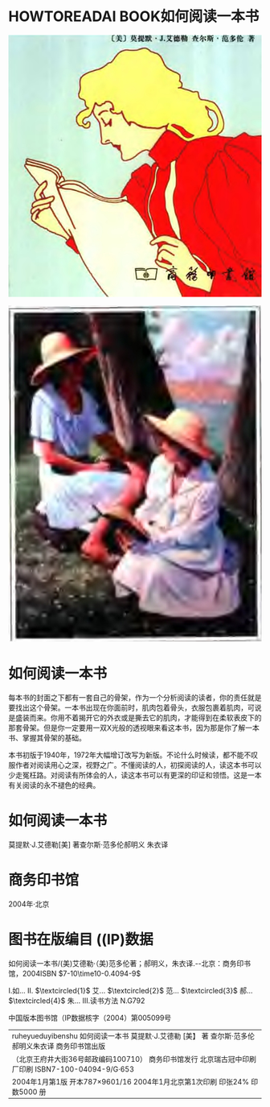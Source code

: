 # HOWTOREADAI BOOK如何阅读一本书  

![图片描述 - 49ed06841be864ffd76f51d3404c5856aeb242f958280afced992bb4d9861cbd.jpg](images/49ed06841be864ffd76f51d3404c5856aeb242f958280afced992bb4d9861cbd.jpg)  

![图片描述 - 0e20c5dc6473759d6d13b14370223817b2ea281340eb5becf2efbbab41e87a15.jpg](images/0e20c5dc6473759d6d13b14370223817b2ea281340eb5becf2efbbab41e87a15.jpg)  

# 如何阅读一本书  

每本书的封面之下都有一套自己的骨架，作为一个分析阅读的读者，你的责任就是要找出这个骨架。一本书出现在你面前时，肌肉包着骨头，衣服包裹着肌肉，可说是盛装而来。你用不着揭开它的外衣或是撕去它的肌肉，才能得到在柔软表皮下的那套骨架。但是你一定要用一双X光般的透视眼来看这本书，因为那是你了解一本书、掌握其骨架的基础。  

本书初版于1940年，1972年大幅增订改写为新版。不论什么时候读，都不能不叹服作者对阅读用心之深，视野之广。不懂阅读的人，初探阅读的人，读这本书可以少走冤枉路。对阅读有所体会的人，读这本书可以有更深的印证和领悟。这是一本有关阅读的永不褪色的经典。  

# 如何阅读一本书  

莫提默·J.艾德勒[美] 著查尔斯·范多伦郝明义 朱衣译  

# 商务印书馆  

2004年·北京  

# 图书在版编目 ((IP)数据  

如何阅读一本书/(美)艾德勒·（美)范多伦著；郝明义，朱衣译.--北京：商务印书馆，2004ISBN $7-10\time10-0.4094-9$  

I.如... Ⅱ. $\textcircled{1}$ 艾... $\textcircled{2}$ 范... $\textcircled{3}$ 郝... $\textcircled{4}$ 朱... Ⅲ.读书方法 N.G792  

中国版本图书馆（IP数据核字（2004）第005099号  

<html><body><table><tr><td>ruheyueduyibenshu 如何阅读一本书 莫提默·J.艾德勒 [美】 著 查尔斯·范多伦 郝明义朱衣译 商务印书馆出版</td></tr><tr><td>（北京王府井大街36号邮政编码100710） 商务印书馆发行 北京瑞古冠中印刷厂印刷 ISBN7-100-04094-9/G·653</td></tr><tr><td>2004年1月第1版 开本787×9601/16 2004年1月北京第1次印刷 印张24% 印数5000 册</td></tr></table></body></html>  